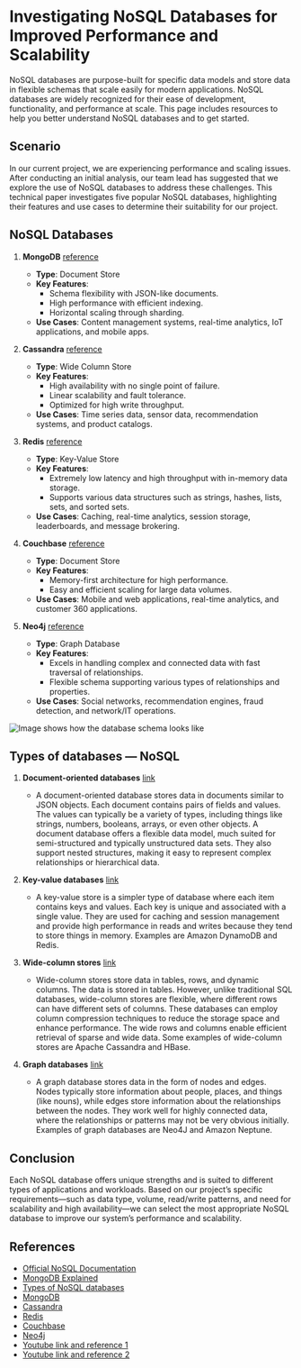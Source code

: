 # Investigating NoSQL Databases for Improved Performance and Scalability

NoSQL databases are purpose-built for specific data models and store data in flexible schemas that scale easily for modern applications. NoSQL databases are widely recognized for their ease of development, functionality, and performance at scale. This page includes resources to help you better understand NoSQL databases and to get started.


## Scenario
In our current project, we are experiencing performance and scaling issues. After conducting an initial analysis, our team lead has suggested that we explore the use of NoSQL databases to address these challenges. This technical paper investigates five popular NoSQL databases, highlighting their features and use cases to determine their suitability for our project.


## NoSQL Databases

1. **MongoDB** [reference](https://www.techtarget.com/searchdatamanagement/definition/MongoDB)
   - **Type**: Document Store 
   - **Key Features**:
     - Schema flexibility with JSON-like documents.
     - High performance with efficient indexing.
     - Horizontal scaling through sharding.
   - **Use Cases**: Content management systems, real-time analytics, IoT applications, and mobile apps.

2. **Cassandra** [reference](https://cassandra.apache.org/_/index.html)
   - **Type**: Wide Column Store
   - **Key Features**:
     - High availability with no single point of failure.
     - Linear scalability and fault tolerance.
     - Optimized for high write throughput.
   - **Use Cases**: Time series data, sensor data, recommendation systems, and product catalogs.

3. **Redis** [reference](https://www.ibm.com/topics/redis)
   - **Type**: Key-Value Store
   - **Key Features**:
     - Extremely low latency and high throughput with in-memory data storage.
     - Supports various data structures such as strings, hashes, lists, sets, and sorted sets.
   - **Use Cases**: Caching, real-time analytics, session storage, leaderboards, and message brokering.

4. **Couchbase** [reference](hhttps://docs.couchbase.com/home/index.html)
   - **Type**: Document Store
   - **Key Features**:
     - Memory-first architecture for high performance.
     - Easy and efficient scaling for large data volumes.
   - **Use Cases**: Mobile and web applications, real-time analytics, and customer 360 applications.

5. **Neo4j** [reference](https://neo4j.com/docs/getting-started/get-started-with-neo4j/graph-database/)
   - **Type**: Graph Database
   - **Key Features**:
     - Excels in handling complex and connected data with fast traversal of relationships.
     - Flexible schema supporting various types of relationships and properties.
   - **Use Cases**: Social networks, recommendation engines, fraud detection, and network/IT operations.

![Image shows how the database schema looks like](https://redis.io/wp-content/uploads/2022/05/nosql-database-1.svg?&auto=webp&quality=85,75&width=1600)


## Types of databases — NoSQL

1. **Document-oriented databases** [link](https://www.mongodb.com/resources/basics/databases/nosql-explained)
   - A document-oriented database stores data in documents similar to JSON objects. Each document contains pairs of fields and values. The values can typically be a variety of types, including things like strings, numbers, booleans, arrays, or even other objects. A document database offers a flexible data model, much suited for semi-structured and typically unstructured data sets. They also support nested structures, making it easy to represent complex relationships or hierarchical data.

2. **Key-value databases** [link](https://www.mongodb.com/resources/basics/databases/nosql-explained)
   - A key-value store is a simpler type of database where each item contains keys and values. Each key is unique and associated with a single value. They are used for caching and session management and provide high performance in reads and writes because they tend to store things in memory. Examples are Amazon DynamoDB and Redis.

3. **Wide-column stores** [link](https://www.mongodb.com/resources/basics/databases/nosql-explained)
   - Wide-column stores store data in tables, rows, and dynamic columns. The data is stored in tables. However, unlike traditional SQL databases, wide-column stores are flexible, where different rows can have different sets of columns. These databases can employ column compression techniques to reduce the storage space and enhance performance. The wide rows and columns enable efficient retrieval of sparse and wide data. Some examples of wide-column stores are Apache Cassandra and HBase.

4. **Graph databases** [link](https://www.mongodb.com/resources/basics/databases/nosql-explained)
   - A graph database stores data in the form of nodes and edges. Nodes typically store information about people, places, and things (like nouns), while edges store information about the relationships between the nodes. They work well for highly connected data, where the relationships or patterns may not be very obvious initially. Examples of graph databases are Neo4J and Amazon Neptune.

## Conclusion
Each NoSQL database offers unique strengths and is suited to different types of applications and workloads. Based on our project’s specific requirements—such as data type, volume, read/write patterns, and need for scalability and high availability—we can select the most appropriate NoSQL database to improve our system’s performance and scalability.

## References
* [Official NoSQL Documentation](https://aws.amazon.com/nosql/)
* [MongoDB Explained](https://www.mongodb.com/nosql-explained)
* [Types of NoSQL databases](https://www.mongodb.com/resources/basics/databases/nosql-explained)
* [MongoDB](https://www.techtarget.com/searchdatamanagement/definition/MongoDB)
* [Cassandra](https://cassandra.apache.org/_/index.html)
* [Redis](https://www.ibm.com/topics/redis)
* [Couchbase](hhttps://docs.couchbase.com/home/index.html)
* [Neo4j](https://neo4j.com/docs/getting-started/get-started-with-neo4j/graph-database/)
* [Youtube link and reference 1](https://youtu.be/0buKQHokLK8?si=C1WUIe2vbAH2ONeV)
* [Youtube link and reference 2](https://youtu.be/VfcRxtBKI54?si=kjXGdp28yvRLdPO1)
